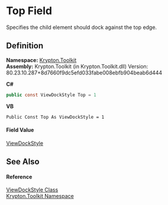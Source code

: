 # Top Field


Specifies the child element should dock against the top edge.



## Definition
**Namespace:** <a href="79d2eac2-21f4-54ff-7552-b20c33c30600.md">Krypton.Toolkit</a>  
**Assembly:** Krypton.Toolkit (in Krypton.Toolkit.dll) Version: 80.23.10.287+8d7660f9dc5efd033fabe008ebfb904beab6d444

**C#**
``` C#
public const ViewDockStyle Top = 1
```
**VB**
``` VB
Public Const Top As ViewDockStyle = 1
```



#### Field Value
<a href="6da73770-cdf2-3d7c-814e-8b44ce6769ed.md">ViewDockStyle</a>

## See Also


#### Reference
<a href="6da73770-cdf2-3d7c-814e-8b44ce6769ed.md">ViewDockStyle Class</a>  
<a href="79d2eac2-21f4-54ff-7552-b20c33c30600.md">Krypton.Toolkit Namespace</a>  
